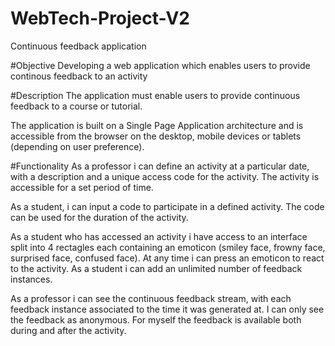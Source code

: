 # WebTech-Project-V2
Continuous feedback application

#Objective
Developing a web application which enables users to provide continous feedback to an activity

#Description
The application must enable users to provide continuous feedback to a course or tutorial.

The application is built on a Single Page Application architecture and is accessible from the browser on the desktop, mobile devices or tablets (depending on user preference).

#Functionality
As a professor i can define an activity at a particular date, with a description  and a unique access code for the activity. The activity is accessible for a set period of time.

As a student, i can input a code to participate in a defined activity. The code can be used for the duration of the activity.

As a student who has accessed an activity i have access to an interface split into 4 rectagles each containing an emoticon (smiley face, frowny face, surprised face, confused face). At any time i can press an emoticon to react to the activity. As a student i can add an unlimited number of feedback instances.

As a professor i can see the continuous feedback stream, with each feedback instance associated to the time it was generated at. I can only see the feedback as anonymous. For myself the feedback is available both during and after the activity.
